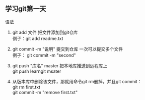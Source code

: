 ## 学习git第一天
语法
1. git add 文件 把文件添加到git仓库  
  例子：git add readme.txt  
  
2. git commit -m "说明" 提交到仓库 一次可以提交多个文件  
  例子： git commit -m "second"
  
3. git push "库名" master 把本地库推送到远程库上  
  git push learngit msater  
  
4. 从版本库中删除该文件，那就用命令git rm删掉，并且git commit：  
   git rm first.txt   
   git commit -m "remove first.txt"  
  